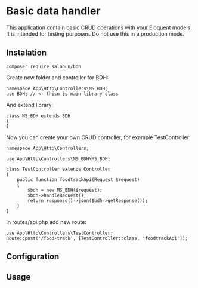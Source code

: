 # Basic data handler

This application contain basic CRUD operations with your Eloquent models. It is intended for testing purposes. Do not use this in a production mode.

## Instalation
```
composer require salabun/bdh
```
Create new folder and controller for BDH:
```
namespace App\Http\Controllers\MS_BDH;
use BDH; // <- thisn is main library class
```
And extend library:
```
class MS_BDH extends BDH
{
}
```
Now you can create your own CRUD controller, for example TestController:
```
namespace App\Http\Controllers;

use App\Http\Controllers\MS_BDH\MS_BDH;

class TestController extends Controller
{
    public function foodtrackApi(Request $request)
    {
        $bdh = new MS_BDH($request);
        $bdh->handleRequest();
        return response()->json($bdh->getResponse());
    }
}
```
In routes/api.php add new route:
```
use App\Http\Controllers\TestController;
Route::post('/food-track', [TestController::class, 'foodtrackApi']);
```


## Configuration

## Usage
